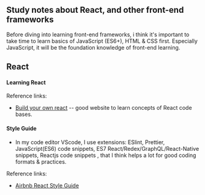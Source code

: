 ## Study notes about React, and other front-end frameworks

Before diving into learning front-end frameworks, i think it's important to take time to learn basics of JavaScript (ES6+), HTML & CSS first. Especially JavaScript, it will be the foundation knowledge of front-end learning.  

## React 

#### Learning React
Reference links:

 * [Build your own react](https://pomb.us/build-your-own-react/) -- good website to learn concepts of React code bases.

#### Style Guide

 * In my code editor VScode, I use extensions: ESlint, Prettier, JavaScript(ES6) code snippets, ES7 React/Redex/GraphQL/React-Native snippets, Reactjs code snippets , that I think helps a lot for good coding formats & practices. 

Reference links:

 * [Airbnb React Style Guide](https://github.com/lin-123/javascript/tree/master/react) 
